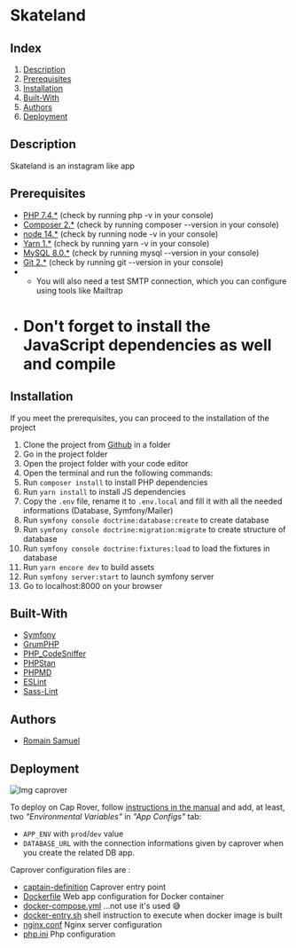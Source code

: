 # Skateland
 
## Index
1. [Description](#Description)
2. [Prerequisites](#Prerequisites)
3. [Installation](#Installation)
4. [Built-With](#Built-With)
5. [Authors](#Authors)
6. [Deployment](#Deployment)

## Description

Skateland is an instagram like app 

## Prerequisites

* [PHP 7.4.*](https://www.php.net/releases/7_4_0.php) (check by running php -v in your console)
* [Composer 2.*](https://getcomposer.org/) (check by running composer --version in your console)
* [node 14.*](https://nodejs.org/en/) (check by running node -v in your console)
* [Yarn 1.*](https://yarnpkg.com/) (check by running yarn -v in your console)
* [MySQL 8.0.*](https://www.mysql.com/fr/) (check by running mysql --version in your console)
* [Git 2.*](https://git-scm.com/) (check by running git --version in your console)
* * You will also need a test SMTP connection, which you can configure using tools like Mailtrap
*  # Don't forget to install the JavaScript dependencies as well and compile

## Installation
If you meet the prerequisites, you can proceed to the installation of the project 

1. Clone the project from [Github](https://github.com/Mcbess-san/skateland.git) in a folder
2. Go in the project folder
3. Open the project folder with your code editor
4. Open the terminal and run the following commands:
5. Run `composer install` to install PHP dependencies
6. Run `yarn install` to install JS dependencies
7. Copy the `.env` file, rename it to `.env.local` and fill it with all the needed informations (Database, Symfony/Mailer)
8. Run `symfony console doctrine:database:create` to create database
9. Run `symfony console doctrine:migration:migrate` to create structure of database
10. Run `symfony console doctrine:fixtures:load` to load the fixtures in database
11. Run `yarn encore dev` to build assets
12. Run `symfony server:start` to launch symfony server
13. Go to localhost:8000 on your browser

## Built-With

* [Symfony](https://github.com/symfony/symfony)
* [GrumPHP](https://github.com/phpro/grumphp)
* [PHP_CodeSniffer](https://github.com/squizlabs/PHP_CodeSniffer)
* [PHPStan](https://github.com/phpstan/phpstan)
* [PHPMD](http://phpmd.org)
* [ESLint](https://eslint.org/)
* [Sass-Lint](https://github.com/sasstools/sass-lint)

## Authors

* [Romain Samuel](https://github.com/Mcbess-san)

## Deployment

![Img caprover](https://captain.phprover.wilders.dev/icon-512x512.png)

To deploy on Cap Rover, follow [instructions in the manual](https://caprover.com/docs/get-started.html) and add, at least, two  *"Environmental Variables"* in *"App Configs"*  tab:

* `APP_ENV` with `prod`/`dev` value
* `DATABASE_URL` with the connection informations given by caprover when you create the related DB app.

Caprover configuration files are : 

* [captain-definition](https://github.com/WildCodeSchool/sf4-pjt3-starter-kit/blob/master/captain-definition) Caprover entry point
* [Dockerfile](https://github.com/WildCodeSchool/sf4-pjt3-starter-kit/blob/master/Dockerfile) Web app configuration for Docker container
* [docker-compose.yml](https://github.com/WildCodeSchool/sf4-pjt3-starter-kit/blob/master/docker-compose.yml) ...not use it's used 😅
* [docker-entry.sh](https://github.com/WildCodeSchool/sf4-pjt3-starter-kit/blob/master/docker-entry.sh) shell instruction to execute when docker image is built
* [nginx.conf](https://github.com/WildCodeSchool/sf4-pjt3-starter-kit/blob/master/nginx.conf) Nginx server configuration
* [php.ini](https://github.com/WildCodeSchool/sf4-pjt3-starter-kit/blob/master/php.ini) Php configuration